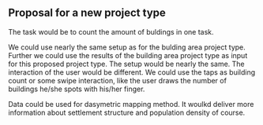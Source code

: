 ## Proposal for a new project type

The task would be to count the amount of buldings in one task.

We could use nearly the same setup as for the bulding area project type. 
Further we could use the results of the building area project type as input for this proposed project type.
The setup would be nearly the same. The interaction of the user would be different. We could use the taps as building count or some swipe interaction, like the user draws the number of buildings he/she spots with his/her finger.

Data could be used for dasymetric mapping method. It woulkd deliver more information about settlement structure and population density of course.
